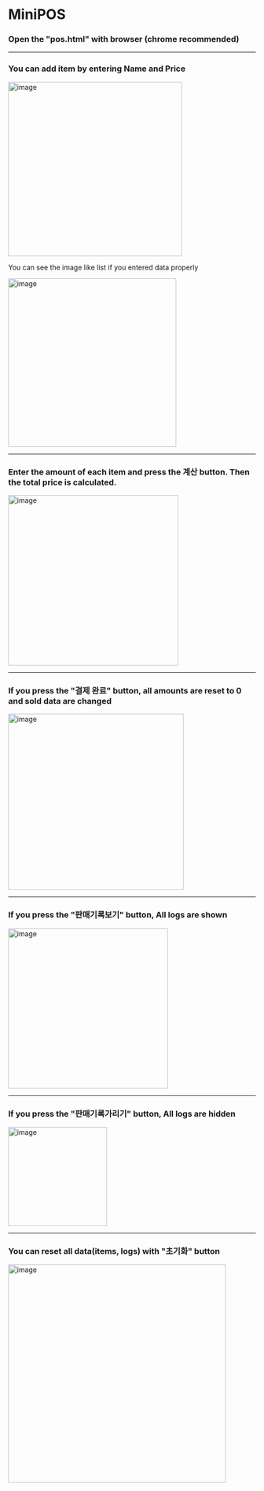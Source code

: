 # MiniPOS

### Open the "pos.html" with browser (chrome recommended)
---
### You can add item by entering Name and Price
<img width="354" alt="image" src="https://github.com/natreeum/miniPOS/assets/100063828/53ab3a6b-1695-40b7-9805-7d36eaa210ca">

You can see the image like list if you entered data properly

<img width="342" alt="image" src="https://github.com/natreeum/miniPOS/assets/100063828/0fa072af-b4ee-4e3c-b3ef-763902f59926">

---
### Enter the amount of each item and press the 계산 button. Then the total price is calculated.
<img width="346" alt="image" src="https://github.com/natreeum/miniPOS/assets/100063828/ba5cfdaf-61f1-4476-8987-2d3b483f16bc">

---
### If you press the "결제 완료" button, all amounts are reset to 0 and sold data are changed
<img width="357" alt="image" src="https://github.com/natreeum/miniPOS/assets/100063828/3a6ef300-3daa-4475-aa6a-4d6b4b2e7b93">

---
### If you press the "판매기록보기" button, All logs are shown
<img width="325" alt="image" src="https://github.com/natreeum/miniPOS/assets/100063828/ab823a88-327f-493e-9054-223d736f9978">

---
### If you press the "판매기록가리기" button, All logs are hidden
<img width="201" alt="image" src="https://github.com/natreeum/miniPOS/assets/100063828/e8c80079-a020-4d83-9e2c-298eeff19819">

---
### You can reset all data(items, logs) with "초기화" button
<img width="443" alt="image" src="https://github.com/natreeum/miniPOS/assets/100063828/4a67bc0a-39a4-4b40-9962-3e686a1e6331">
